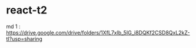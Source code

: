# react-t2
md 1 : https://drive.google.com/drive/folders/1XfL7xlb_5IG_i8DQKf2CSD8QxL2kZ-tI?usp=sharing
